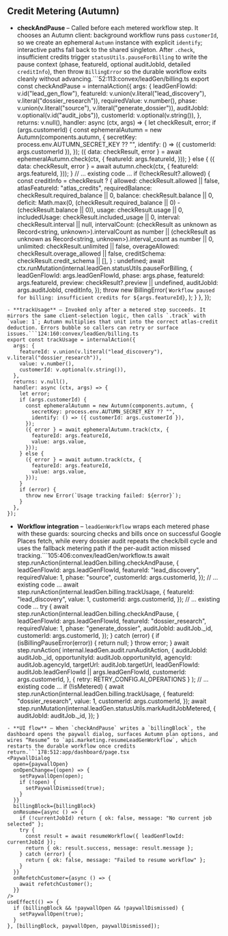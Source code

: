 ## Credit Metering (Autumn)

- **checkAndPause** – Called before each metered workflow step. It chooses an Autumn client: background workflow runs pass `customerId`, so we create an ephemeral `Autumn` instance with explicit `identify`; interactive paths fall back to the shared singleton. After `.check`, insufficient credits trigger `statusUtils.pauseForBilling` to write the pause context (phase, featureId, optional auditJobId, detailed `creditInfo`), then throw `BillingError` so the durable workflow exits cleanly without advancing.```52:113:convex/leadGen/billing.ts
export const checkAndPause = internalAction({
  args: {
    leadGenFlowId: v.id("lead_gen_flow"),
    featureId: v.union(v.literal("lead_discovery"), v.literal("dossier_research")),
    requiredValue: v.number(),
    phase: v.union(v.literal("source"), v.literal("generate_dossier")),
    auditJobId: v.optional(v.id("audit_jobs")),
    customerId: v.optional(v.string()),
  },
  returns: v.null(),
  handler: async (ctx, args) => {
    let checkResult, error;
    if (args.customerId) {
      const ephemeralAutumn = new Autumn(components.autumn, {
        secretKey: process.env.AUTUMN_SECRET_KEY ?? "",
        identify: () => ({ customerId: args.customerId }),
      });
      ({ data: checkResult, error } = await ephemeralAutumn.check(ctx, {
        featureId: args.featureId,
      }));
    } else {
      ({ data: checkResult, error } = await autumn.check(ctx, {
        featureId: args.featureId,
      }));
    }
    // ... existing code ...
    if (!checkResult?.allowed) {
      const creditInfo = checkResult
        ? {
            allowed: checkResult.allowed || false,
            atlasFeatureId: "atlas_credits",
            requiredBalance: checkResult.required_balance || 0,
            balance: checkResult.balance || 0,
            deficit: Math.max(0, (checkResult.required_balance || 0) - (checkResult.balance || 0)),
            usage: checkResult.usage || 0,
            includedUsage: checkResult.included_usage || 0,
            interval: checkResult.interval || null,
            intervalCount:
              (checkResult as unknown as Record<string, unknown>).intervalCount as number ||
              (checkResult as unknown as Record<string, unknown>).interval_count as number ||
              0,
            unlimited: checkResult.unlimited || false,
            overageAllowed: checkResult.overage_allowed || false,
            creditSchema: checkResult.credit_schema || [],
          }
        : undefined;
      await ctx.runMutation(internal.leadGen.statusUtils.pauseForBilling, {
        leadGenFlowId: args.leadGenFlowId,
        phase: args.phase,
        featureId: args.featureId,
        preview: checkResult?.preview || undefined,
        auditJobId: args.auditJobId,
        creditInfo,
      });
      throw new BillingError(
        `Workflow paused for billing: insufficient credits for ${args.featureId}`,
      );
    }
  },
});
```
- **trackUsage** – Invoked only after a metered step succeeds. It mirrors the same client-selection logic, then calls `.track` with `value: 1`; Autumn multiplies that unit into the correct atlas-credit deduction. Errors bubble so callers can retry or surface issues.```124:160:convex/leadGen/billing.ts
export const trackUsage = internalAction({
  args: {
    featureId: v.union(v.literal("lead_discovery"), v.literal("dossier_research")),
    value: v.number(),
    customerId: v.optional(v.string()),
  },
  returns: v.null(),
  handler: async (ctx, args) => {
    let error;
    if (args.customerId) {
      const ephemeralAutumn = new Autumn(components.autumn, {
        secretKey: process.env.AUTUMN_SECRET_KEY ?? "",
        identify: () => ({ customerId: args.customerId }),
      });
      ({ error } = await ephemeralAutumn.track(ctx, {
        featureId: args.featureId,
        value: args.value,
      }));
    } else {
      ({ error } = await autumn.track(ctx, {
        featureId: args.featureId,
        value: args.value,
      }));
    }
    if (error) {
      throw new Error(`Usage tracking failed: ${error}`);
    }
  },
});
```
- **Workflow integration** – `leadGenWorkflow` wraps each metered phase with these guards: sourcing checks and bills once on successful Google Places fetch, while every dossier audit repeats the check/bill cycle and uses the fallback metering path if the per-audit action missed tracking.```105:406:convex/leadGen/workflow.ts
await step.runAction(internal.leadGen.billing.checkAndPause, {
  leadGenFlowId: args.leadGenFlowId,
  featureId: "lead_discovery",
  requiredValue: 1,
  phase: "source",
  customerId: args.customerId,
});
// ... existing code ...
await step.runAction(internal.leadGen.billing.trackUsage, {
  featureId: "lead_discovery",
  value: 1,
  customerId: args.customerId,
});
// ... existing code ...
try {
  await step.runAction(internal.leadGen.billing.checkAndPause, {
    leadGenFlowId: args.leadGenFlowId,
    featureId: "dossier_research",
    requiredValue: 1,
    phase: "generate_dossier",
    auditJobId: auditJob._id,
    customerId: args.customerId,
  });
} catch (error) {
  if (isBillingPauseError(error)) {
    return null;
  }
  throw error;
}
await step.runAction(
  internal.leadGen.audit.runAuditAction,
  {
    auditJobId: auditJob._id,
    opportunityId: auditJob.opportunityId,
    agencyId: auditJob.agencyId,
    targetUrl: auditJob.targetUrl,
    leadGenFlowId: auditJob.leadGenFlowId || args.leadGenFlowId,
    customerId: args.customerId,
  },
  { retry: RETRY_CONFIG.AI_OPERATIONS }
);
// ... existing code ...
if (!isMetered) {
  await step.runAction(internal.leadGen.billing.trackUsage, {
    featureId: "dossier_research",
    value: 1,
    customerId: args.customerId,
  });
  await step.runMutation(internal.leadGen.statusUtils.markAuditJobMetered, {
    auditJobId: auditJob._id,
  });
}
```
- **UI flow** – When `checkAndPause` writes a `billingBlock`, the dashboard opens the paywall dialog, surfaces Autumn plan options, and wires “Resume” to `api.marketing.resumeLeadGenWorkflow`, which restarts the durable workflow once credits return.```178:512:app/dashboard/page.tsx
<PaywallDialog
  open={paywallOpen}
  onOpenChange={(open) => {
    setPaywallOpen(open);
    if (!open) {
      setPaywallDismissed(true);
    }
  }}
  billingBlock={billingBlock}
  onResume={async () => {
    if (!currentJobId) return { ok: false, message: "No current job selected" };
    try {
      const result = await resumeWorkflow({ leadGenFlowId: currentJobId });
      return { ok: result.success, message: result.message };
    } catch (error) {
      return { ok: false, message: "Failed to resume workflow" };
    }
  }}
  onRefetchCustomer={async () => {
    await refetchCustomer();
  }}
/>
useEffect(() => {
  if (billingBlock && !paywallOpen && !paywallDismissed) {
    setPaywallOpen(true);
  }
}, [billingBlock, paywallOpen, paywallDismissed]);
```
